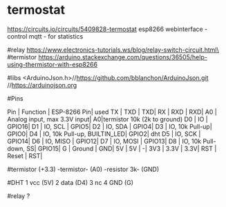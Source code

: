 # termostat
https://circuits.io/circuits/5409828-termostat
esp8266
webinterface -control
mqtt - for statistics

#relay
https://www.electronics-tutorials.ws/blog/relay-switch-circuit.html\
#termistor
https://arduino.stackexchange.com/questions/36505/help-using-thermistor-with-esp8266

#libs
 <ArduinoJson.h>//https://github.com/bblanchon/ArduinoJson.git
//https://arduinojson.org

#Pins

Pin |	Function  |	ESP-8266 Pin| used
TX  |	TXD       |		TXD|
RX  |	RXD       |		RXD|
A0  |	Analog input, max 3.3V input|	A0|termistor 10k (2k to ground)
D0  |	IO        |	GPIO16|
D1  |	IO, SCL   |	GPIO5|
D2  |	IO, SDA   |	GPIO4|
D3  |	IO, 10k Pull-up|	GPIO0|
D4  |	IO, 10k Pull-up, BUILTIN_LED|	GPIO2| dht
D5  |	IO, SCK   |	GPIO14|
D6  |	IO, MISO  |	GPIO12|
D7  |	IO, MOSI  |	GPIO13|
D8  |	IO, 10k Pull-down, SS|	GPIO15|
G   |	Ground    |	GND|
5V  |	5V    |	-|
3V3 |	3.3V  |	3.3V|
RST |	Reset |	RST|

#termistor
(+3.3) -termistor- (A0) -resistor 3k- (GND)

#DHT
1 vcc (5V)
2 data (D4)
3 nc
4 GND (G)

#relay
? 